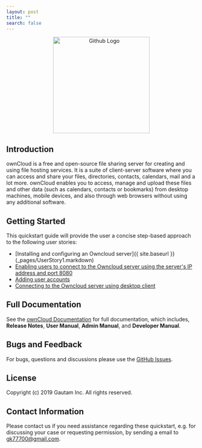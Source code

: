 ```yaml
---
layout: post
title: ""
search: false
---
```


<p align="center">
  <img src="https://user-images.githubusercontent.com/40832072/55623859-cf50e280-57c1-11e9-814b-8bdac30adac6.png" width="256" title="Github Logo">
</p>

## Introduction

ownCloud is a free and open-source file sharing server for creating and using file hosting services. It is a suite of client-server software where you can access and share your files, directories, contacts, calendars, mail and a lot more. ownCloud enables you to access, manage and upload these files and other data (such as calendars, contacts or bookmarks) from desktop machines, mobile devices, and also through web browsers without using any additional software.  

## Getting Started
This quickstart guide will provide the user a concise step-based approach to the following user stories:

* [Installing and configuring an Owncloud server]{{ site.baseurl }}(_pages/UserStory1.markdown)
* [Enabling users to connect to the Owncloud server using the server's IP address and port 8080](https://github.com/gk7700/connecting-to-an-ownCloud-Server-using-Desktop-Client/blob/master/index.md)
* [Adding user accounts](https://github.com/gk7700/Quickstart/blob/master/index.md) 
* [Connecting to the Owncloud server using desktop client](https://github.com/gk7700/connecting-to-an-ownCloud-Server-using-Desktop-Client/blob/master/index.md)

## Full Documentation

See the [ownCloud Documentation](https://doc.owncloud.com/server/) for full documentation, which includes, **Release Notes**, **User Manual**, **Admin Manual**, and **Developer Manual**.

## Bugs and Feedback

For bugs, questions and discussions please use the [GitHub Issues](https://github.com/gk7700/Introduction/issues).  

## License

Copyright (c) 2019 Gautam Inc. All rights reserved.

## Contact Information

Please contact us if you need assistance regarding these quickstart, e.g. for discussing your case or requesting permission, by sending a email to gk77700@gmail.com.
